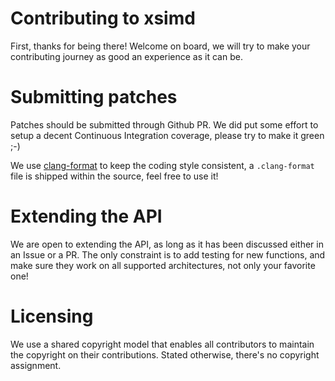 # Contributing to xsimd

First, thanks for being there! Welcome on board, we will try to make your
contributing journey as good an experience as it can be.

# Submitting patches

Patches should be submitted through Github PR. We did put some effort to setup a
decent Continuous Integration coverage, please try to make it green ;-)

We use [clang-format](https://clang.llvm.org/docs/ClangFormat.html) to keep
the coding style consistent, a ``.clang-format`` file is shipped within the
source, feel free to use it!

# Extending the API

We are open to extending the API, as long as it has been discussed either in an
Issue or a PR. The only constraint is to add testing for new functions, and make
sure they work on all supported architectures, not only your favorite one!

# Licensing

We use a shared copyright model that enables all contributors to maintain the
copyright on their contributions. Stated otherwise, there's no copyright
assignment.
